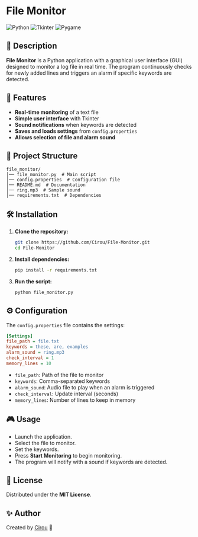 # File Monitor

![Python](https://img.shields.io/badge/Python-3.x-blue.svg) ![Tkinter](https://img.shields.io/badge/Tkinter-GUI-green.svg) ![Pygame](https://img.shields.io/badge/Pygame-Audio-orange.svg)

## 📌 Description

**File Monitor** is a Python application with a graphical user interface (GUI) designed to monitor a log file in real time. The program continuously checks for newly added lines and triggers an alarm if specific keywords are detected.

## 🚀 Features
- **Real-time monitoring** of a text file
- **Simple user interface** with Tkinter
- **Sound notifications** when keywords are detected
- **Saves and loads settings** from `config.properties`
- **Allows selection of file and alarm sound**

## 📂 Project Structure

```
file_monitor/
│── file_monitor.py  # Main script
│── config.properties  # Configuration file
│── README.md  # Documentation
│── ring.mp3  # Sample sound
│── requirements.txt  # Dependencies
```

## 🛠️ Installation

1. **Clone the repository:**
   ```sh
   git clone https://github.com/Cirou/File-Monitor.git
   cd File-Monitor
   ```

2. **Install dependencies:**
   ```sh
   pip install -r requirements.txt
   ```

3. **Run the script:**
   ```sh
   python file_monitor.py
   ```

## ⚙️ Configuration
The `config.properties` file contains the settings:
```ini
[Settings]
file_path = file.txt
keywords = these, are, examples
alarm_sound = ring.mp3
check_interval = 1
memory_lines = 10
```
- `file_path`: Path of the file to monitor
- `keywords`: Comma-separated keywords
- `alarm_sound`: Audio file to play when an alarm is triggered
- `check_interval`: Update interval (seconds)
- `memory_lines`: Number of lines to keep in memory

## 🎮 Usage
- Launch the application.
- Select the file to monitor.
- Set the keywords.
- Press **Start Monitoring** to begin monitoring.
- The program will notify with a sound if keywords are detected.

## 📜 License
Distributed under the **MIT License**.

## ✨ Author
Created by [Cirou](https://github.com/Cirou) 🚀

